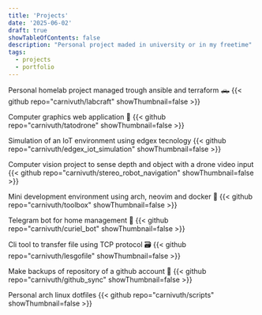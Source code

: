```yaml
---
title: 'Projects'
date: '2025-06-02'
draft: true
showTableOfContents: false
description: "Personal project maded in university or in my freetime"
tags:
  - projects
  - portfolio
---
```


Personal homelab project managed trough ansible and terraform 🛻
{{< github repo="carnivuth/labcraft" showThumbnail=false >}}

Computer graphics web application 🚁
{{< github repo="carnivuth/tatodrone" showThumbnail=false >}}

Simulation of an IoT environment using edgex tecnology
{{< github repo="carnivuth/edgex_iot_simulation" showThumbnail=false >}}

Computer vision project to sense depth and object with a drone video input
{{< github repo="carnivuth/stereo_robot_navigation" showThumbnail=false >}}

Mini development environment using arch, neovim and docker 🐳
{{< github repo="carnivuth/toolbox" showThumbnail=false >}}

Telegram bot for home management 🤖
{{< github repo="carnivuth/curiel_bot" showThumbnail=false >}}

Cli tool to transfer file using TCP protocol 🗃️
{{< github repo="carnivuth/lesgofile" showThumbnail=false >}}

Make backups of repository of a github account 💾
{{< github repo="carnivuth/github_sync" showThumbnail=false >}}

Personal arch linux dotfiles
{{< github repo="carnivuth/scripts" showThumbnail=false >}}
